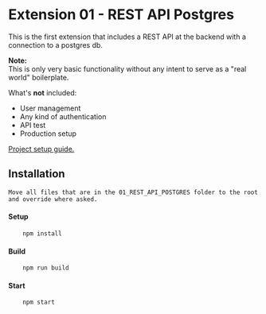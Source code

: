 # Extension 01 - REST API Postgres

This is the first extension that includes a REST API at the backend with a connection to a postgres db.

__Note:__  
This is only very basic functionality without any intent to serve as a "real world" boilerplate.

What's __not__ included:
- User management
- Any kind of authentication
- API test
- Production setup

[Project setup guide.](docs/extensions01_setup.md)

## Installation

    Move all files that are in the 01_REST_API_POSTGRES folder to the root and override where asked.

#### Setup

        npm install

#### Build

        npm run build

#### Start

        npm start

